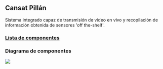 ## Cansat Pillán

Sistema integrado capaz de transmisión de video en vivo y recopilación de información obtenida de sensores 'off the-shelf'. 

### [Lista de componentes](https://github.com/gisat-udec/pillan/blob/main/dise%C3%B1o/hardware.md)

### Diagrama de componentes

<img src="https://raw.githubusercontent.com/gisat-udec/pillan/main/dise%C3%B1o/rsc/hardware.drawio.svg">